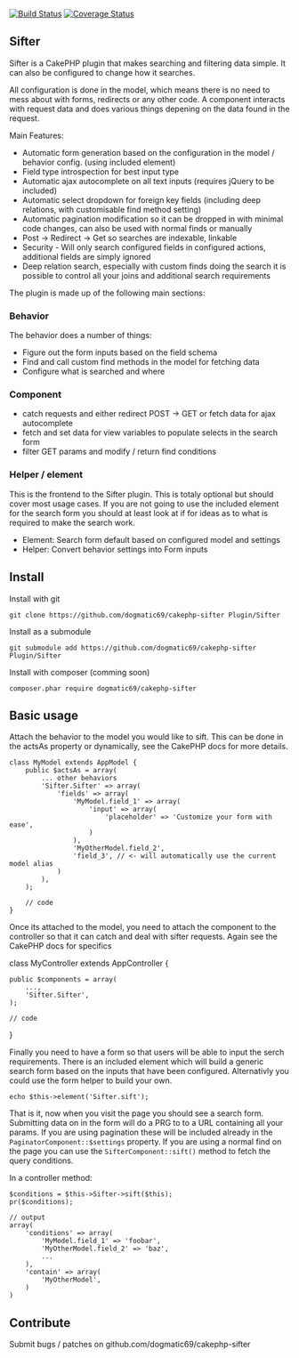 [![Build Status](https://travis-ci.org/dogmatic69/cakephp-sifter.png?branch=master)](https://travis-ci.org/dogmatic69/cakephp-sifter)
[![Coverage Status](https://coveralls.io/repos/dogmatic69/cakephp-sifter/badge.png)](https://coveralls.io/r/dogmatic69/cakephp-sifter)

## Sifter

Sifter is a CakePHP plugin that makes searching and filtering data simple. It can also be configured to change how it searches.

All configuration is done in the model, which means there is no need to mess about with forms, redirects or any other code. A component interacts with request data and does various things depening on the data found in the request.

Main Features:

- Automatic form generation based on the configuration in the model / behavior config. (using included element)
- Field type introspection for best input type
- Automatic ajax autocomplete on all text inputs (requires jQuery to be included)
- Automatic select dropdown for foreign key fields (including deep relations, with customisable find method setting)
- Automatic pagination modification so it can be dropped in with minimal code changes, can also be used with normal finds or manually
- Post -> Redirect -> Get so searches are indexable, linkable
- Security - Will only search configured fields in configured actions, additional fields are simply ignored
- Deep relation search, especially with custom finds doing the search it is possible to control all your joins and additional search requirements


The plugin is made up of the following main sections:

### Behavior

The behavior does a number of things:
- Figure out the form inputs based on the field schema
- Find and call custom find methods in the model for fetching data
- Configure what is searched and where

### Component
- catch requests and either redirect POST -> GET or fetch data for ajax autocomplete
- fetch and set data for view variables to populate selects in the search form
- filter GET params and modify / return find conditions

### Helper / element

This is the frontend to the Sifter plugin. This is totaly optional but should cover most usage cases. If you are not going to use the included element for the search form you should at least look at if for ideas as to what is required to make the search work.

- Element: Search form default based on configured model and settings
- Helper: Convert behavior settings into Form inputs

## Install

Install with git

	git clone https://github.com/dogmatic69/cakephp-sifter Plugin/Sifter

Install as a submodule

	git submodule add https://github.com/dogmatic69/cakephp-sifter Plugin/Sifter

Install with composer (comming soon)

	composer.phar require dogmatic69/cakephp-sifter

## Basic usage

Attach the behavior to the model you would like to sift. This can be done in the actsAs property or dynamically, see the CakePHP docs for more details.

	class MyModel extends AppModel {
		public $actsAs = array(
			... other behaviors
			'Sifter.Sifter' => array(
				'fields' => array(
					'MyModel.field_1' => array(
						'input' => array(
							'placeholder' => 'Customize your form with ease',
						)
					),
					'MyOtherModel.field_2', 
					'field_3', // <- will automatically use the current model alias
				)
			),
		);

		// code
	}

Once its attached to the model, you need to attach the component to the controller so that it can catch and deal with sifter requests. Again see the CakePHP docs for specifics

class MyController extends AppController {
	
	public $components = array(
		...,
		'Sifter.Sifter',
	);

	// code
}

Finally you need to have a form so that users will be able to input the serch requirements. There is an included element which will build a generic search form based on the inputs that have been configured. Alternativly you could use the form helper to build your own.

	echo $this->element('Sifter.sift');

That is it, now when you visit the page you should see a search form. Submitting data on in the form will do a PRG to to a URL containing all your params. If you are using pagination these will be included already in the `PaginatorComponent::$settings` property. If you are using a normal find on the page you can use the `SifterComponent::sift()` method to fetch the query conditions.

In a controller method:

	$conditions = $this->Sifter->sift($this);
	pr($conditions);

	// output
	array(
		'conditions' => array(
			'MyModel.field_1' => 'foobar',
			'MyOtherModel.field_2' => 'baz',
			...
		),
		'contain' => array(
			'MyOtherModel',
		)
	)

## Contribute

Submit bugs / patches on github.com/dogmatic69/cakephp-sifter